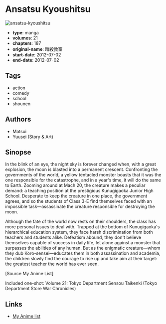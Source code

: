 # Ansatsu Kyoushitsu

![ansatsu-kyoushitsu](https://cdn.myanimelist.net/images/manga/3/243932.jpg)

-   **type**: manga
-   **volumes**: 21
-   **chapters**: 187
-   **original-name**: 暗殺教室
-   **start-date**: 2012-07-02
-   **end-date**: 2012-07-02

## Tags

-   action
-   comedy
-   school
-   shounen

## Authors

-   Matsui
-   Yuusei (Story & Art)

## Sinopse

In the blink of an eye, the night sky is forever changed when, with a great explosion, the moon is blasted into a permanent crescent. Confronting the governments of the world, a yellow tentacled monster boasts that it was the one responsible for the catastrophe, and in a year's time, it will do the same to Earth. Zooming around at Mach 20, the creature makes a peculiar demand: a teaching position at the prestigious Kunugigaoka Junior High School. Desperate to keep the creature in one place, the government agrees, and so the students of Class 3-E find themselves faced with an impossible task—assassinate the creature responsible for destroying the moon.

Although the fate of the world now rests on their shoulders, the class has more personal issues to deal with. Trapped at the bottom of Kunugigaoka's hierarchical education system, they face harsh discrimination from both teachers and students alike. Defeatism abound, they don't believe themselves capable of success in daily life, let alone against a monster that surpasses the abilities of any human. But as the enigmatic creature—whom they dub Koro-sensei—educates them in both assassination and academia, the children slowly find the courage to rise up and take aim at their target: the greatest teacher the world has ever seen.

[Source My Anime List]

Included one-shot:
Volume 21: Tokyo Department Sensou Taikenki (Tokyo Department Store War Chronicles)

## Links

-   [My Anime list](https://myanimelist.net/manga/39883/Ansatsu_Kyoushitsu)
